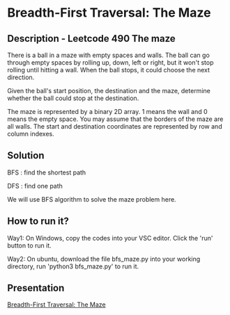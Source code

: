 # Breadth-First Traversal: The Maze
## Description - Leetcode 490 The maze
There is a ball in a maze with empty spaces and walls. The ball can go through empty spaces by rolling up, down, left or right, but it won't stop rolling until hitting a wall. When the ball stops, it could choose the next direction.

Given the ball's start position, the destination and the maze, determine whether the ball could stop at the destination.

The maze is represented by a binary 2D array. 1 means the wall and 0 means the empty space. You may assume that the borders of the maze are all walls. The start and destination coordinates are represented by row and column indexes.

## Solution
BFS : find the shortest path


DFS : find one path

We will use BFS algorithm to solve the maze problem here.


## How to run it?
Way1: On Windows, copy the codes into your VSC editor. Click the 'run' button to run it.


Way2: On ubuntu, download the file bfs_maze.py into your working directory, run 'python3 bfs_maze.py' to run it.

## Presentation
[Breadth-First Traversal: The Maze](https://docs.google.com/presentation/d/1IxDKEYZMIFmObrPERAgaAxwmnGNR5qziqgttXQEamWU/edit?usp=sharing)
